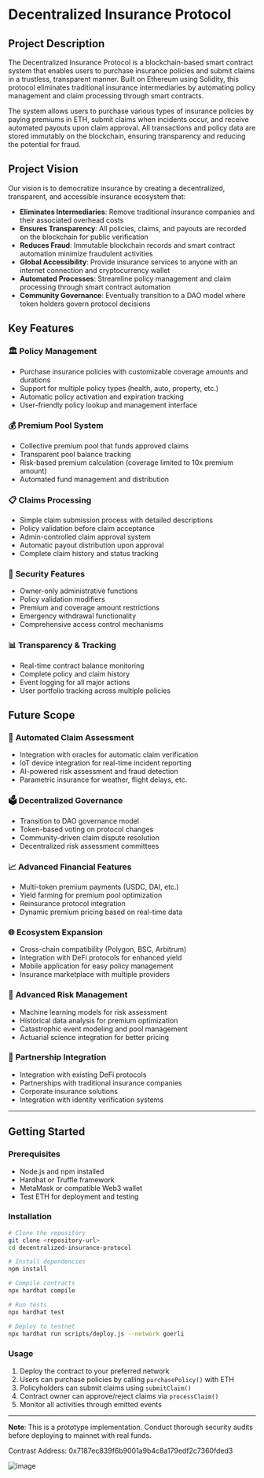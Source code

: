 # Decentralized Insurance Protocol

## Project Description

The Decentralized Insurance Protocol is a blockchain-based smart contract system that enables users to purchase insurance policies and submit claims in a trustless, transparent manner. Built on Ethereum using Solidity, this protocol eliminates traditional insurance intermediaries by automating policy management and claim processing through smart contracts.

The system allows users to purchase various types of insurance policies by paying premiums in ETH, submit claims when incidents occur, and receive automated payouts upon claim approval. All transactions and policy data are stored immutably on the blockchain, ensuring transparency and reducing the potential for fraud.

## Project Vision

Our vision is to democratize insurance by creating a decentralized, transparent, and accessible insurance ecosystem that:

- **Eliminates Intermediaries**: Remove traditional insurance companies and their associated overhead costs
- **Ensures Transparency**: All policies, claims, and payouts are recorded on the blockchain for public verification
- **Reduces Fraud**: Immutable blockchain records and smart contract automation minimize fraudulent activities
- **Global Accessibility**: Provide insurance services to anyone with an internet connection and cryptocurrency wallet
- **Automated Processes**: Streamline policy management and claim processing through smart contract automation
- **Community Governance**: Eventually transition to a DAO model where token holders govern protocol decisions

## Key Features

### 🏛️ **Policy Management**
- Purchase insurance policies with customizable coverage amounts and durations
- Support for multiple policy types (health, auto, property, etc.)
- Automatic policy activation and expiration tracking
- User-friendly policy lookup and management interface

### 💰 **Premium Pool System**
- Collective premium pool that funds approved claims
- Transparent pool balance tracking
- Risk-based premium calculation (coverage limited to 10x premium amount)
- Automated fund management and distribution

### 📋 **Claims Processing**
- Simple claim submission process with detailed descriptions
- Policy validation before claim acceptance
- Admin-controlled claim approval system
- Automatic payout distribution upon approval
- Complete claim history and status tracking

### 🔐 **Security Features**
- Owner-only administrative functions
- Policy validation modifiers
- Premium and coverage amount restrictions
- Emergency withdrawal functionality
- Comprehensive access control mechanisms

### 📊 **Transparency & Tracking**
- Real-time contract balance monitoring
- Complete policy and claim history
- Event logging for all major actions
- User portfolio tracking across multiple policies

## Future Scope

### 🤖 **Automated Claim Assessment**
- Integration with oracles for automatic claim verification
- IoT device integration for real-time incident reporting
- AI-powered risk assessment and fraud detection
- Parametric insurance for weather, flight delays, etc.

### 🗳️ **Decentralized Governance**
- Transition to DAO governance model
- Token-based voting on protocol changes
- Community-driven claim dispute resolution
- Decentralized risk assessment committees

### 📈 **Advanced Financial Features**
- Multi-token premium payments (USDC, DAI, etc.)
- Yield farming for premium pool optimization
- Reinsurance protocol integration
- Dynamic premium pricing based on real-time data

### 🌐 **Ecosystem Expansion**
- Cross-chain compatibility (Polygon, BSC, Arbitrum)
- Integration with DeFi protocols for enhanced yield
- Mobile application for easy policy management
- Insurance marketplace with multiple providers

### 🔬 **Advanced Risk Management**
- Machine learning models for risk assessment
- Historical data analysis for premium optimization
- Catastrophic event modeling and pool management
- Actuarial science integration for better pricing

### 🤝 **Partnership Integration**
- Integration with existing DeFi protocols
- Partnerships with traditional insurance companies
- Corporate insurance solutions
- Integration with identity verification systems

---

## Getting Started

### Prerequisites
- Node.js and npm installed
- Hardhat or Truffle framework
- MetaMask or compatible Web3 wallet
- Test ETH for deployment and testing

### Installation
```bash
# Clone the repository
git clone <repository-url>
cd decentralized-insurance-protocol

# Install dependencies
npm install

# Compile contracts
npx hardhat compile

# Run tests
npx hardhat test

# Deploy to testnet
npx hardhat run scripts/deploy.js --network goerli
```

### Usage
1. Deploy the contract to your preferred network
2. Users can purchase policies by calling `purchasePolicy()` with ETH
3. Policyholders can submit claims using `submitClaim()`
4. Contract owner can approve/reject claims via `processClaim()`
5. Monitor all activities through emitted events

---

**Note**: This is a prototype implementation. Conduct thorough security audits before deploying to mainnet with real funds.

Contrast Address: 0x7187ec839f6b9001a9b4c8a179edf2c7360fded3

![image](https://github.com/user-attachments/assets/75b14027-c007-49d8-94f7-036e828a586c)

